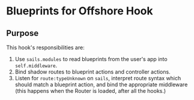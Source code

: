 # Blueprints for Offshore Hook

## Purpose

This hook's responsibilities are:

1. Use `sails.modules` to read blueprints from the user's app into `self.middleware`.
2. Bind shadow routes to blueprint actions and controller actions.
3. Listen for `route:typeUnknown` on `sails`, interpret route syntax which should match a blueprint action, and bind the appropriate middleware (this happens when the Router is loaded, after all the hooks.)
